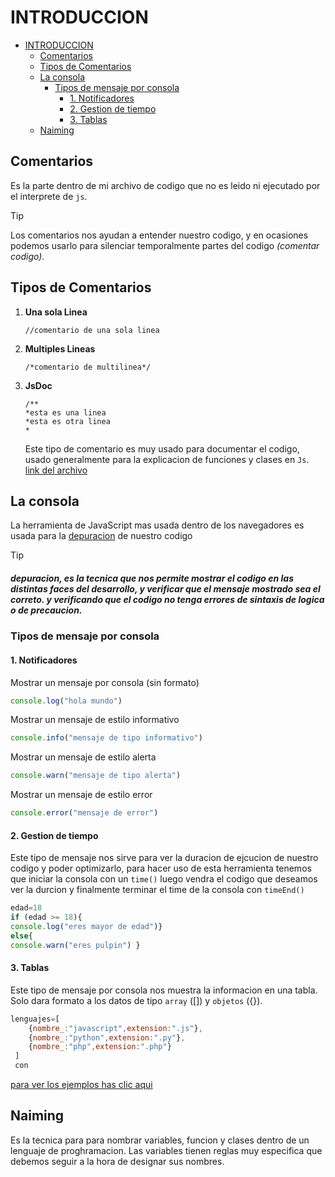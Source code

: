 # INTRODUCCION
- [INTRODUCCION](#introduccion)
  - [Comentarios](#comentarios)
  - [Tipos de Comentarios](#tipos-de-comentarios)
  - [La consola](#la-consola)
    - [Tipos de mensaje por consola](#tipos-de-mensaje-por-consola)
      - [1. Notificadores](#1-notificadores)
      - [2. Gestion de tiempo](#2-gestion-de-tiempo)
      - [3. Tablas](#3-tablas)
  - [Naiming](#naiming)
## Comentarios
Es la parte dentro de mi archivo de codigo que no es leido ni ejecutado por el interprete de `js`.
> [!TIP]
> Los comentarios nos ayudan a entender nuestro codigo, y en ocasiones podemos usarlo para silenciar temporalmente partes del codigo *(comentar codigo)*.

## Tipos de Comentarios
1. **Una sola Linea**
   ```
   //comentario de una sola linea
   ```
2. **Multiples Lineas**
   ```
   /*comentario de multilinea*/
   ```
3. **JsDoc**
   ```
   /**
   *esta es una linea
   *esta es otra linea
   *
   ```
   Este tipo de comentario es muy usado para documentar el codigo, usado generalmente para la explicacion de funciones y clases en `Js`.
   [link del archivo](./comentarios.js)

## La consola
La herramienta de JavaScript mas usada dentro de los navegadores es usada para la [depuracion](#depuracion) de nuestro codigo

>[!TIP]
> ##### depuracion, es la tecnica que nos permite mostrar el codigo en las distintas faces del desarrollo, y verificar que el mensaje mostrado sea el correto. y verificando que el codigo no tenga errores de sintaxis de logica o de precaucion.

### Tipos de mensaje por consola
#### 1. Notificadores
Mostrar un mensaje por consola (sin formato)
```js
console.log("hola mundo") 
```
Mostrar un mensaje de estilo informativo
```js
console.info("mensaje de tipo informativo")
```
Mostrar un mensaje de estilo alerta
```js
console.warn("mensaje de tipo alerta")
```
Mostrar un mensaje de estilo error
```js
console.error("mensaje de error")
```
#### 2. Gestion de tiempo
Este tipo de mensaje nos sirve para ver la duracion de ejcucion de nuestro codigo y poder optimizarlo, para hacer uso de esta herramienta tenemos que iniciar la consola con un `time()` luego vendra el codigo que deseamos ver la durcion y finalmente terminar el time de la consola con `timeEnd()`
```js
edad=18
if (edad >= 18){
console.log("eres mayor de edad")}
else{
console.warn("eres pulpin") }
```
#### 3. Tablas
Este tipo de mensaje por consola nos muestra la informacion en una tabla.
Solo dara formato a los datos de tipo `array` ([]) y `objetos` ({}).
```js
lenguajes=[
    {nombre_:"javascript",extension:".js"},
    {nombre_:"python",extension:".py"},
    {nombre_:"php",extension:".php"}
 ]
 con
```
[para ver los ejemplos has clic aqui](consola.js)
## Naiming
Es la tecnica para para nombrar variables, funcion y clases dentro de un lenguaje de proghramacion.
Las variables tienen reglas muy especifica que debemos seguir a la hora de designar sus nombres.